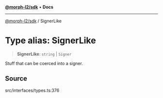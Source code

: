 [**@morph-l2/sdk**](../README.md) • **Docs**

***

[@morph-l2/sdk](../globals.md) / SignerLike

# Type alias: SignerLike

> **SignerLike**: `string` \| `Signer`

Stuff that can be coerced into a signer.

## Source

src/interfaces/types.ts:376
